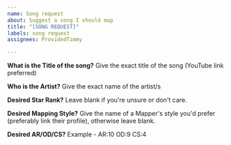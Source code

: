 ```yaml
---
name: Song request
about: Suggest a song I should map
title: "[SONG REQUEST]"
labels: song request
assignees: ProvidedTimmy

---
```


**What is the Title of the song?**
Give the exact title of the song (YouTube link preferred)

**Who is the Artist?**
Give the exact name of the artist/s

**Desired Star Rank?**
Leave blank if you're unsure or don't care.

**Desired Mapping Style?**
Give the name of a Mapper's style you'd prefer (preferably link their profile), otherwise leave blank.

**Desired AR/OD/CS?**
Example - AR:10 OD:9 CS:4
